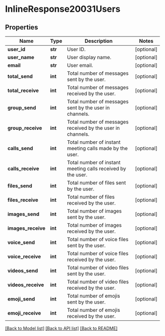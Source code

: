 # InlineResponse20031Users

## Properties
Name | Type | Description | Notes
------------ | ------------- | ------------- | -------------
**user_id** | **str** | User ID. | [optional] 
**user_name** | **str** | User display name. | [optional] 
**email** | **str** | User email. | [optional] 
**total_send** | **int** | Total number of messages sent by the user. | [optional] 
**total_receive** | **int** | Total number of messages received by the user. | [optional] 
**group_send** | **int** | Total number of messages sent by the user in channels. | [optional] 
**group_receive** | **int** | Total number of messages received by the user in channels. | [optional] 
**calls_send** | **int** | Total number of instant meeting calls made by the user. | [optional] 
**calls_receive** | **int** | Total number of instant meeting calls received by the user. | [optional] 
**files_send** | **int** | Total number of files sent by the user. | [optional] 
**files_receive** | **int** | Total number of files received by the user. | [optional] 
**images_send** | **int** | Total number of images sent by the user. | [optional] 
**images_receive** | **int** | Total number of images received by the user. | [optional] 
**voice_send** | **int** | Total number of voice files sent by the user. | [optional] 
**voice_receive** | **int** | Total number of voice files received by the user. | [optional] 
**videos_send** | **int** | Total number of video files sent by the user. | [optional] 
**videos_receive** | **int** | Total number of video files received by the user.  | [optional] 
**emoji_send** | **int** | Total number of emojis sent by the user. | [optional] 
**emoji_receive** | **int** | Total number of emojis received by the user. | [optional] 

[[Back to Model list]](../README.md#documentation-for-models) [[Back to API list]](../README.md#documentation-for-api-endpoints) [[Back to README]](../README.md)

